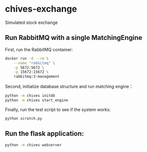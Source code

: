 # chives-exchange
Simulated stock exchange

## Run RabbitMQ with a single MatchingEngine
First, run the RabbitMQ container:

```bash
docker run -d --rm \
    --name "rabbitmq" \
    -p 5672:5672 \
    -p 15672:15672 \
    rabbitmq:3-management
```

Second, initialize database structure and run matching engine：

```bash
python -m chives initdb
python -m chives start_engine
```

Finally, run the test script to see if the system works:

```bash
python scratch.py
```

## Run the flask application:
```bash
python -m chives webserver
```